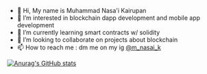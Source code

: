- 👋 Hi, My name is Muhammad Nasa'i Kairupan
- 👀 I’m interested in blockchain dapp development and mobile app development
- 🌱 I’m currently learning smart contracts w/ solidity
- 💞️ I’m looking to collaborate on projects about blockchain
- 📫 How to reach me : dm me on my ig [@m_nasai_k](https://www.instagram.com/m_nasai_k/)

[![Anurag's GitHub stats](https://github-readme-stats.vercel.app/api?username=nas11ai&show_icons=true&theme=vue-dark)](https://github.com/anuraghazra/github-readme-stats)
